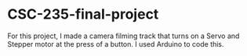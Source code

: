 # CSC-235-final-project
For this project, I made a camera filming track that turns on a Servo and Stepper motor at the press of a button. I used Arduino to code this.
